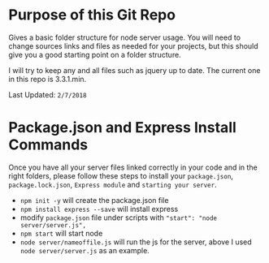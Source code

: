 # Purpose of this Git Repo
Gives a basic folder structure for node server usage. You will need to change sources links and files as needed for your projects, but this should give you a good starting point on a folder structure.

I will try to keep any and all files such as jquery up to date. The current one in this repo is 3.3.1.min.

Last Updated: `2/7/2018`

# Package.json and Express Install Commands
Once you have all your server files linked correctly in your code and in the right folders, please follow these steps to install your `package.json`, `package.lock.json`, `Express module` and `starting your server`.

- `npm init -y` will create the package.json file
- `npm install express --save` will install express
-  modify `package.json` file under scripts with `"start": "node server/server.js",`
- `npm start` will start node
- `node server/nameoffile.js` will run the js for the server, above I used `node server/server.js` as an example.
